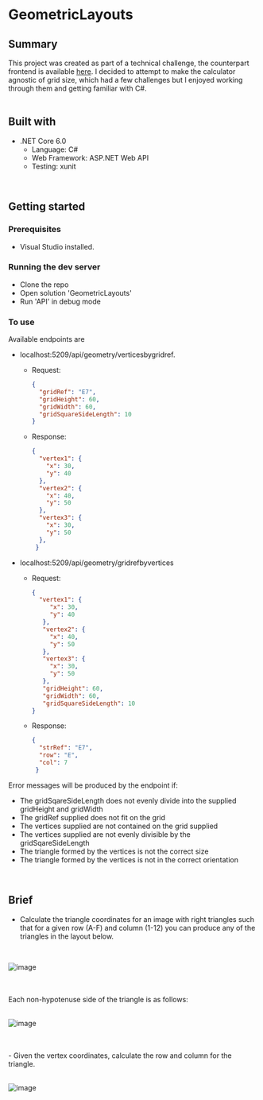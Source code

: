 # GeometricLayouts

## Summary
This project was created as part of a technical challenge, the counterpart frontend is available [here](https://github.com/jomonty/GeometricLayouts-Frontend). I decided to attempt to make the calculator agnostic of grid size, which had a few challenges but I enjoyed working through them and getting familiar with C#. 
<br>
<br>

## Built with
* .NET Core 6.0
  * Language: C#
  * Web Framework: ASP.NET Web API
  * Testing: xunit
<br>

## Getting started
### Prerequisites
* Visual Studio installed.

### Running the dev server
* Clone the repo
* Open solution 'GeometricLayouts'
* Run 'API' in debug mode

### To use
Available endpoints are 
   * localhost:5209/api/geometry/verticesbygridref.
     * Request:
     
       ```json
       {
         "gridRef": "E7",
         "gridHeight": 60,
         "gridWidth": 60,
         "gridSquareSideLength": 10
       }
       ```
      * Response:
        ```json
        {
          "vertex1": {
            "x": 30,
            "y": 40
          },
          "vertex2": {
            "x": 40,
            "y": 50
          },
          "vertex3": {
            "x": 30,
            "y": 50
          },
         }
        ```
   * localhost:5209/api/geometry/gridrefbyvertices
     * Request:
     
       ```json
       {
         "vertex1": {
            "x": 30,
            "y": 40
          },
          "vertex2": {
            "x": 40,
            "y": 50
          },
          "vertex3": {
            "x": 30,
            "y": 50
          },
          "gridHeight": 60,
          "gridWidth": 60,
          "gridSquareSideLength": 10
       }
       ```
      * Response:
        ```json
        {
          "strRef": "E7",
          "row": "E",
          "col": 7
         }
        ```
Error messages will be produced by the endpoint if:
 * The gridSqareSideLength does not evenly divide into the supplied gridHeight and gridWidth
 * The gridRef supplied does not fit on the grid
 * The vertices supplied are not contained on the grid supplied
 * The vertices supplied are not evenly divisible by the gridSqareSideLength
 * The triangle formed by the vertices is not the correct size
 * The triangle formed by the vertices is not in the correct orientation
   
 
 
<br>

## Brief
- Calculate the triangle coordinates for an image with right triangles such that for a given row (A-F) and column (1-12) you can produce any of the triangles in the layout below.
<br>

![image](https://user-images.githubusercontent.com/100322748/233035467-5ba67792-da7d-4cfb-97a1-a471068f1801.png)

<br>
<br>
Each non-hypotenuse side of the triangle is as follows:
<br>
<br>

![image](https://user-images.githubusercontent.com/100322748/233035598-28858436-b6b3-4063-8420-0324e78599ad.png)

<br>
<br>
- Given the vertex coordinates, calculate the row and column for the triangle.
<br>
<br>

![image](https://user-images.githubusercontent.com/100322748/233035660-c544a303-4db2-4caf-b0d7-950aa0d6f665.png)
